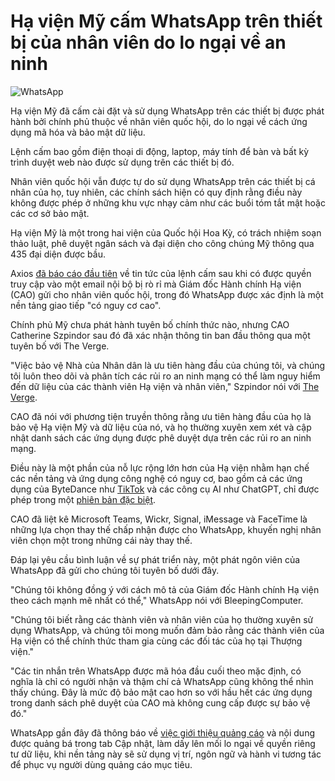 # Hạ viện Mỹ cấm WhatsApp trên thiết bị của nhân viên do lo ngại về an ninh

![WhatsApp](https://www.bleepstatic.com/content/hl-images/2022/05/31/WhatsApp.jpg)

Hạ viện Mỹ đã cấm cài đặt và sử dụng WhatsApp trên các thiết bị được phát hành bởi chính phủ thuộc về nhân viên quốc hội, do lo ngại về cách ứng dụng mã hóa và bảo mật dữ liệu.

Lệnh cấm bao gồm điện thoại di động, laptop, máy tính để bàn và bất kỳ trình duyệt web nào được sử dụng trên các thiết bị đó.

Nhân viên quốc hội vẫn được tự do sử dụng WhatsApp trên các thiết bị cá nhân của họ, tuy nhiên, các chính sách hiện có quy định rằng điều này không được phép ở những khu vực nhạy cảm như các buổi tóm tắt mật hoặc các cơ sở bảo mật.

Hạ viện Mỹ là một trong hai viện của Quốc hội Hoa Kỳ, có trách nhiệm soạn thảo luật, phê duyệt ngân sách và đại diện cho công chúng Mỹ thông qua 435 đại diện được bầu.

Axios [đã báo cáo đầu tiên](https://www.axios.com/2025/06/23/whatsapp-house-congress-staffers-messaging-app) về tin tức của lệnh cấm sau khi có được quyền truy cập vào một email nội bộ bị rò rỉ mà Giám đốc Hành chính Hạ viện (CAO) gửi cho nhân viên quốc hội, trong đó WhatsApp được xác định là một nền tảng giao tiếp "có nguy cơ cao".

Chính phủ Mỹ chưa phát hành tuyên bố chính thức nào, nhưng CAO Catherine Szpindor sau đó đã xác nhận thông tin ban đầu thông qua một tuyên bố với The Verge.

"Việc bảo vệ Nhà của Nhân dân là ưu tiên hàng đầu của chúng tôi, và chúng tôi luôn theo dõi và phân tích các rủi ro an ninh mạng có thể làm nguy hiểm đến dữ liệu của các thành viên Hạ viện và nhân viên," Szpindor nói với [The Verge](http://www.theverge.com/news/691288/house-of-representatives-whatsapp-ban-meta).

CAO đã nói với phương tiện truyền thông rằng ưu tiên hàng đầu của họ là bảo vệ Hạ viện Mỹ và dữ liệu của nó, và họ thường xuyên xem xét và cập nhật danh sách các ứng dụng được phê duyệt dựa trên các rủi ro an ninh mạng.

Điều này là một phần của nỗ lực rộng lớn hơn của Hạ viện nhằm hạn chế các nền tảng và ứng dụng công nghệ có nguy cơ, bao gồm cả các ứng dụng của ByteDance như [TikTok](https://www.congress.gov/bill/117th-congress/senate-bill/1143) và các công cụ AI như ChatGPT, chỉ được phép trong một [phiên bản đặc biệt](https://budget.house.gov/press-release/open-ai-releases-chatgpt-gov-for-us-government-agencies).

CAO đã liệt kê Microsoft Teams, Wickr, Signal, iMessage và FaceTime là những lựa chọn thay thế chấp nhận được cho WhatsApp, khuyến nghị nhân viên chọn một trong những cái này thay thế.

Đáp lại yêu cầu bình luận về sự phát triển này, một phát ngôn viên của WhatsApp đã gửi cho chúng tôi tuyên bố dưới đây.

"Chúng tôi không đồng ý với cách mô tả của Giám đốc Hành chính Hạ viện theo cách mạnh mẽ nhất có thể," WhatsApp nói với BleepingComputer.

"Chúng tôi biết rằng các thành viên và nhân viên của họ thường xuyên sử dụng WhatsApp, và chúng tôi mong muốn đảm bảo rằng các thành viên của Hạ viện có thể chính thức tham gia cùng các đối tác của họ tại Thượng viện."

"Các tin nhắn trên WhatsApp được mã hóa đầu cuối theo mặc định, có nghĩa là chỉ có người nhận và thậm chí cả WhatsApp cũng không thể nhìn thấy chúng. Đây là mức độ bảo mật cao hơn so với hầu hết các ứng dụng trong danh sách phê duyệt của CAO mà không cung cấp được sự bảo vệ đó."

WhatsApp gần đây đã thông báo về [việc giới thiệu quảng cáo](https://blog.whatsapp.com/helping-you-find-more-channels-and-businesses-on-whatsapp) và nội dung được quảng bá trong tab Cập nhật, làm dấy lên mối lo ngại về quyền riêng tư dữ liệu, khi nền tảng này sẽ sử dụng vị trí, ngôn ngữ và hành vi tương tác để phục vụ người dùng quảng cáo mục tiêu.